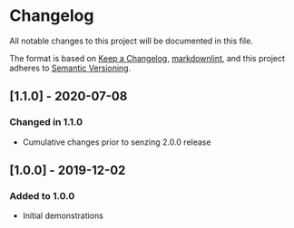 # Changelog

All notable changes to this project will be documented in this file.

The format is based on [Keep a Changelog](https://keepachangelog.com/en/1.0.0/),
[markdownlint](https://dlaa.me/markdownlint/),
and this project adheres to [Semantic Versioning](https://semver.org/spec/v2.0.0.html).

## [1.1.0] - 2020-07-08

### Changed in 1.1.0

- Cumulative changes prior to senzing 2.0.0 release

## [1.0.0] - 2019-12-02

### Added to 1.0.0

- Initial demonstrations
